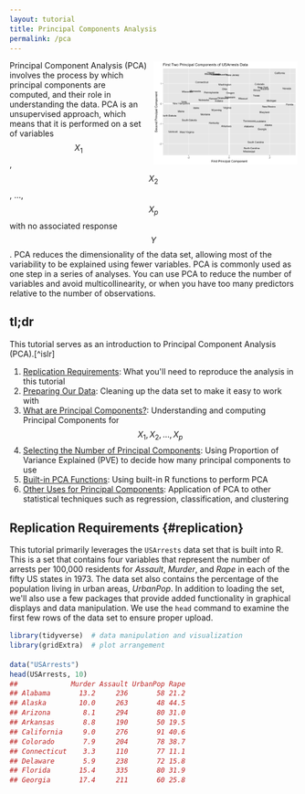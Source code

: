 ```yaml
---
layout: tutorial
title: Principal Components Analysis
permalink: /pca
---
```



<img src="/public/images/analytics/pca/unnamed-chunk-8-1.png"  style="float:right; margin: 2px 0px 0px 10px; width: 50%; height: 50%;" />

Principal Component Analysis (PCA) involves the process by which principal components are computed, and their role in understanding the data. PCA is an unsupervised approach, which means that it is performed on a set of variables $$X_1$$, $$X_2$$, ..., $$X_p$$ with no associated response $$Y$$. PCA reduces the dimensionality of the data set, allowing most of the variability to be explained using fewer variables.  PCA is commonly used as one step in a series of analyses. You can use PCA to reduce the number of variables and avoid multicollinearity, or when you have too many predictors relative to the number of observations.

## tl;dr

This tutorial serves as an introduction to Principal Component Analysis (PCA).[^islr]

1. [Replication Requirements](#replication): What you'll need to reproduce the analysis in this tutorial
2. [Preparing Our Data](#preparing): Cleaning up the data set to make it easy to work with
3. [What are Principal Components?](#what): Understanding and computing Principal Components for $$X_1, X_2, \dots, X_p$$
4. [Selecting the Number of Principal Components](#selecting): Using Proportion of Variance Explained (PVE) to decide how many principal components to use
5. [Built-in PCA Functions](#built): Using built-in R functions to perform PCA
6. [Other Uses for Principal Components](#other): Application of PCA to other statistical techniques such as regression, classification, and clustering

## Replication Requirements {#replication}

This tutorial primarily leverages the `USArrests` data set that is built into R. This is a set that contains four variables that represent the number of arrests per 100,000 residents for *Assault*, *Murder*, and *Rape* in each of the fifty US states in 1973. The data set also contains the percentage of the population living in urban areas, *UrbanPop*. In addition to loading the set, we'll also use a few packages that provide added functionality in graphical displays and data manipulation. We use the `head` command to examine the first few rows of the data set to ensure proper upload.


```r
library(tidyverse)  # data manipulation and visualization
library(gridExtra)  # plot arrangement

data("USArrests")
head(USArrests, 10)
##             Murder Assault UrbanPop Rape
## Alabama       13.2     236       58 21.2
## Alaska        10.0     263       48 44.5
## Arizona        8.1     294       80 31.0
## Arkansas       8.8     190       50 19.5
## California     9.0     276       91 40.6
## Colorado       7.9     204       78 38.7
## Connecticut    3.3     110       77 11.1
## Delaware       5.9     238       72 15.8
## Florida       15.4     335       80 31.9
## Georgia       17.4     211       60 25.8
```











